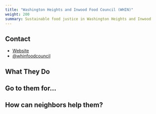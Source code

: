```yaml
---
title: "Washington Heights and Inwood Food Council (WHIN)"
weight: 200
summary: Sustainable food justice in Washington Heights and Inwood
---
```


## Contact

* [Website](https://www.whinfoodcouncil.org/)
* [@whinfoodcouncil](https://www.instagram.com/whinfoodcouncil)

## What They Do

## Go to them for...

## How can neighbors help them?